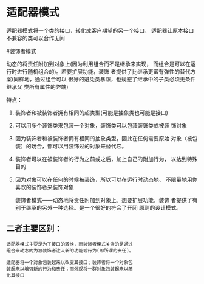  #  适配器模式
 适配器模式将一个类的接口，转化成客户期望的另一个接口，
 适配器让原本接口不兼容的类可以合作无间
 
 #装饰者模式
 
 动态的将责任附加到对象上(因为利用组合而不是继承来实现，
 而组合是可以在运行时进行随机组合的)。若要扩展功能，装饰
 者提供了比继承更富有弹性的替代方案(同样地，通过组合可以
 很好的避免类暴涨，也规避了继承中的子类必须无条件继承父
 类所有属性的弊端)
 
 特点：
 
 1. 装饰者和被装饰者拥有相同的超类型(可能是抽象类也可能是接口)
 
 2. 可以用多个装饰类来包装一个对象，装饰类可以包装装饰类或被装
    饰对象
 
 3. 因为装饰者和被装饰者拥有相同的抽象类型，因此在任何需要原始
    对象（被包装）的场合，都可以用装饰过的对象来替代它。
 
 4. 装饰者可以在被装饰者的行为之前或之后，加上自己的附加行为，
    以达到特殊目的
 
 5. 因为对象可以在任何的时候被装饰，所以可以在运行时动态地、
    不限量地用你喜欢的装饰者来装饰对象
    
    装饰者模式——动态地将责任附加到对象上。想要扩展功能，装饰
    者提供了有别于继承的另外一种选择。是一个很好的符合了开闭
    原则的设计模式。
    
    
## 二者主要区别：

    适配器模式主要是为了接口的转换，而装饰者模式关注的是通过
    组合来动态的为被装饰者注入新的功能或行为(即所谓的责任)。
    
    适配器将一个对象包装起来以改变其接口；装饰者将一个对象包
    装起来以增强新的行为和责任；而外观将一群对象包装起来以简
    化其接口 